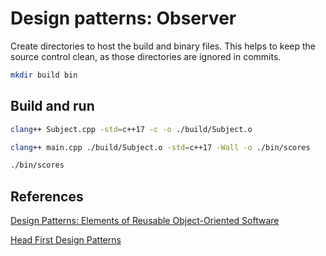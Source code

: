 # Design patterns: Observer

Create directories to host the build and binary files. This helps to keep the source control clean, as those directories are ignored in commits.

```bash
mkdir build bin
```

## Build and run

```bash
clang++ Subject.cpp -std=c++17 -c -o ./build/Subject.o
```

```bash
clang++ main.cpp ./build/Subject.o -std=c++17 -Wall -o ./bin/scores
```

```bash
./bin/scores
```

## References

[Design Patterns: Elements of Reusable Object-Oriented Software](http://wiki.c2.com/?GangOfFour)

[Head First Design Patterns](http://shop.oreilly.com/product/9780596007126.do)
